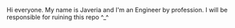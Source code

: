 Hi everyone. My name is Javeria and I'm an Engineer by profession. I will be responsible for ruining this repo ^_^
